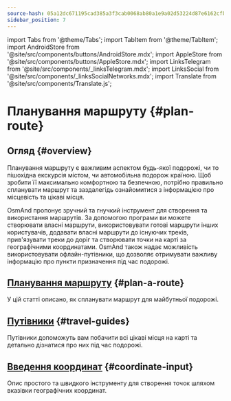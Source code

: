 ```yaml
---
source-hash: 05a12dc671195cad385a3f3cab0068ab80a1e9a02d53224d87e6162cfb880b2f
sidebar_position: 7
---
```

import Tabs from '@theme/Tabs';
import TabItem from '@theme/TabItem';
import AndroidStore from '@site/src/components/buttons/AndroidStore.mdx';
import AppleStore from '@site/src/components/buttons/AppleStore.mdx';
import LinksTelegram from '@site/src/components/_linksTelegram.mdx';
import LinksSocial from '@site/src/components/_linksSocialNetworks.mdx';
import Translate from '@site/src/components/Translate.js';


# Планування маршруту {#plan-route}

## Огляд {#overview}

Планування маршруту є важливим аспектом будь-якої подорожі, чи то пішохідна екскурсія містом, чи автомобільна подорож країною. Щоб зробити її максимально комфортною та безпечною, потрібно правильно спланувати маршрут та заздалегідь ознайомитися з інформацією про місцевість та цікаві місця.

OsmAnd пропонує зручний та гнучкий інструмент для створення та використання маршрутів. За допомогою програми ви можете створювати власні маршрути, використовувати готові маршрути інших користувачів, додавати власні маршрути до існуючих треків, прив'язувати треки до доріг та створювати точки на карті за географічними координатами. OsmAnd також надає можливість використовувати офлайн-путівники, що дозволяє отримувати важливу інформацію про пункти призначення під час подорожі.

<!-- OsmAnd allows you to create your own routes and to use other user routes for trips.

OsmAnd allows you to build various routes as tracks, add a route to existing tracks, snap a track to roads.
Using offline Travel guides is an important source of information while traveling. -->


## [Планування маршруту](./create-route.md) {#plan-a-route}

У цій статті описано, як спланувати маршрут для майбутньої подорожі.


## [Путівники](./travel-guides.md) {#travel-guides}

Путівники допоможуть вам побачити всі цікаві місця на карті та детально дізнатися про них під час подорожі.


## [Введення координат](./coordinate-input.md) {#coordinate-input}

Опис простого та швидкого інструменту для створення точок шляхом вказівки географічних координат.